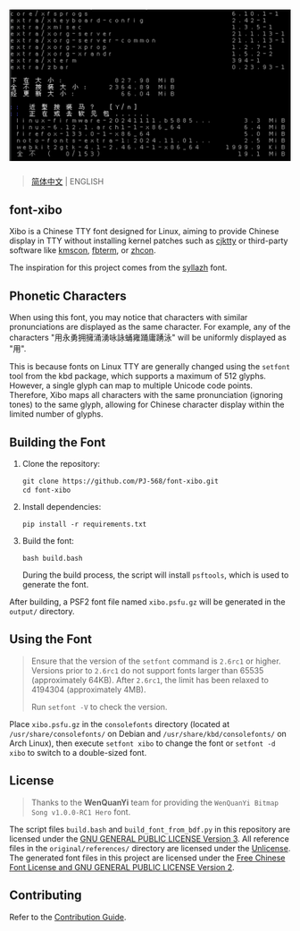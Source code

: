 # ![Demo](assets/display.png)

> [简体中文](README.md) | ENGLISH

## font-xibo

Xibo is a Chinese TTY font designed for Linux, aiming to provide Chinese display in TTY without installing kernel patches such as [cjktty](https://github.com/zhmars/cjktty-patches) or third-party software like [kmscon](http://www.freedesktop.org/wiki/Software/kmscon), [fbterm](https://salsa.debian.org/debian/fbterm), or [zhcon](https://zhcon.sourceforge.net/).

The inspiration for this project comes from the [syllazh](https://github.com/oldherl/syllazh/) font.

## Phonetic Characters

When using this font, you may notice that characters with similar pronunciations are displayed as the same character. For example, any of the characters "用永勇拥擁涌湧咏詠蛹雍踊庸踴泳" will be uniformly displayed as "用".

This is because fonts on Linux TTY are generally changed using the `setfont` tool from the kbd package, which supports a maximum of 512 glyphs. However, a single glyph can map to multiple Unicode code points.
Therefore, Xibo maps all characters with the same pronunciation (ignoring tones) to the same glyph, allowing for Chinese character display within the limited number of glyphs.

## Building the Font

1. Clone the repository:

   ```shellscript
   git clone https://github.com/PJ-568/font-xibo.git
   cd font-xibo
   ```

2. Install dependencies:

   ```shellscript
   pip install -r requirements.txt
   ```

3. Build the font:

   ```shellscript
   bash build.bash
   ```

   During the build process, the script will install `psftools`, which is used to generate the font.

After building, a PSF2 font file named `xibo.psfu.gz` will be generated in the `output/` directory.

## Using the Font

> Ensure that the version of the `setfont` command is `2.6rc1` or higher.
> Versions prior to `2.6rc1` do not support fonts larger than 65535 (approximately 64KB).
> After `2.6rc1`, the limit has been relaxed to 4194304 (approximately 4MB).
>
> Run `setfont -V` to check the version.

Place `xibo.psfu.gz` in the `consolefonts` directory (located at `/usr/share/consolefonts/` on Debian and `/usr/share/kbd/consolefonts/` on Arch Linux), then execute `setfont xibo` to change the font or `setfont -d xibo` to switch to a double-sized font.

## License

> Thanks to the **WenQuanYi** team for providing the `WenQuanYi Bitmap Song v1.0.0-RC1 Hero` font.

The script files `build.bash` and `build_font_from_bdf.py` in this repository are licensed under the [GNU GENERAL PUBLIC LICENSE Version 3](LICENSE).
All reference files in the `original/references/` directory are licensed under the [Unlicense](original/references/LICENSE).
The generated font files in this project are licensed under the [Free Chinese Font License and GNU GENERAL PUBLIC LICENSE Version 2](FONT-LICENSE).

## Contributing

Refer to the [Contribution Guide](CONTRIBUTING.md).
